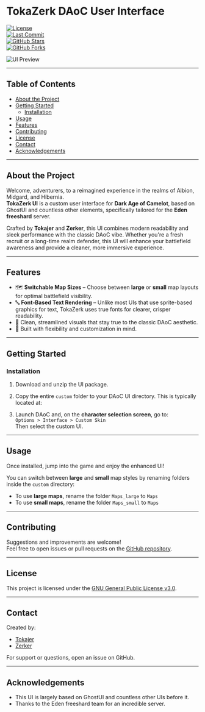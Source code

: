 # TokaZerk DAoC User Interface

[![License](https://img.shields.io/badge/License-GPLv3-blue.svg)](LICENSE)  
[![Last Commit](https://img.shields.io/github/last-commit/tokajer/TokaZerkUI)](https://github.com/tokajer/TokaZerkUI/commits/main)  
[![GitHub Stars](https://img.shields.io/github/stars/tokajer/TokaZerkUI)](https://github.com/tokajer/TokaZerkUI/stargazers)  
[![GitHub Forks](https://img.shields.io/github/forks/tokajer/TokaZerkUI)](https://github.com/tokajer/TokaZerkUI/network/members)

![UI Preview](https://i.imgur.com/dufN7RN.png)

---

## Table of Contents

- [About the Project](#about-the-project)
- [Getting Started](#getting-started)
  - [Installation](#installation)
- [Usage](#usage)
- [Features](#features)
- [Contributing](#contributing)
- [License](#license)
- [Contact](#contact)
- [Acknowledgements](#acknowledgements)

---

## About the Project

Welcome, adventurers, to a reimagined experience in the realms of Albion, Midgard, and Hibernia.  
**TokaZerk UI** is a custom user interface for **Dark Age of Camelot**, based on GhostUI and countless other elements, specifically tailored for the **Eden freeshard** server.

Crafted by **Tokajer** and **Zerker**, this UI combines modern readability and sleek performance with the classic DAoC vibe. Whether you're a fresh recruit or a long-time realm defender, this UI will enhance your battlefield awareness and provide a cleaner, more immersive experience.

---

## Features

- 🗺️ **Switchable Map Sizes** – Choose between **large** or **small** map layouts for optimal battlefield visibility.
- 🔤 **Font-Based Text Rendering** – Unlike most UIs that use sprite-based graphics for text, TokaZerk uses true fonts for clearer, crisper readability.
- 🎨 Clean, streamlined visuals that stay true to the classic DAoC aesthetic.
- 🔧 Built with flexibility and customization in mind.

---

## Getting Started

### Installation

1. Download and unzip the UI package.
2. Copy the entire `custom` folder to your DAoC UI directory. This is typically located at:


3. Launch DAoC and, on the **character selection screen**, go to:  
`Options > Interface > Custom Skin`  
Then select the custom UI.

---

## Usage

Once installed, jump into the game and enjoy the enhanced UI!

You can switch between **large** and **small** map styles by renaming folders inside the `custom` directory:

- To use **large maps**, rename the folder `Maps_large` to `Maps`
- To use **small maps**, rename the folder `Maps_small` to `Maps`

---

## Contributing

Suggestions and improvements are welcome!  
Feel free to open issues or pull requests on the [GitHub repository](https://github.com/yourusername/tokazerk-daoc-ui).

---

## License

This project is licensed under the [GNU General Public License v3.0](LICENSE).

---

## Contact

Created by:
- [Tokajer](https://github.com/tokajer)
- [Zerker](https://github.com/zerker)

For support or questions, open an issue on GitHub.

---

## Acknowledgements

- This UI is largely based on GhostUI and countless other UIs before it.
- Thanks to the Eden freeshard team for an incredible server.
